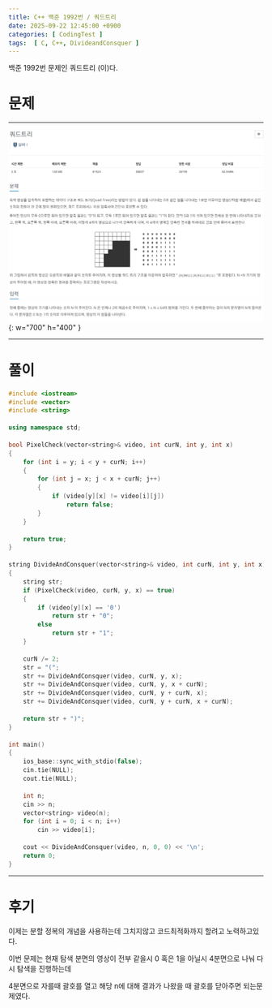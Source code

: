 ```yaml
---
title: C++ 백준 1992번 / 쿼드트리
date: 2025-09-22 12:45:00 +0900
categories: [ CodingTest ]  
tags:  [ C, C++, DivideandConsquer ]
---
```


백준 1992번 문제인 쿼드트리 (이)다.

# 문제   
---------------------------------------

![Desktop View](/assets/img/쿼드트리.png){: w="700" h="400" }

---------------------------------------

# 풀이

```c++
#include <iostream>
#include <vector>
#include <string>

using namespace std;

bool PixelCheck(vector<string>& video, int curN, int y, int x)
{
	for (int i = y; i < y + curN; i++)
	{
		for (int j = x; j < x + curN; j++)
		{
			if (video[y][x] != video[i][j])
				return false;
		}
	}

	return true;
}

string DivideAndConsquer(vector<string>& video, int curN, int y, int x)
{
	string str;
	if (PixelCheck(video, curN, y, x) == true)
	{
		if (video[y][x] == '0')
			return str + "0";
		else
			return str + "1";
	}

	curN /= 2;
	str = "(";
	str += DivideAndConsquer(video, curN, y, x);
	str += DivideAndConsquer(video, curN, y, x + curN);
	str += DivideAndConsquer(video, curN, y + curN, x);
	str += DivideAndConsquer(video, curN, y + curN, x + curN);

	return str + ")";
}

int main()
{
	ios_base::sync_with_stdio(false);
	cin.tie(NULL);
	cout.tie(NULL);

	int n;
	cin >> n;
	vector<string> video(n);
	for (int i = 0; i < n; i++)
		cin >> video[i];

	cout << DivideAndConsquer(video, n, 0, 0) << '\n';
	return 0;
}
```
---------------------------------------

# 후기

이제는 분할 정복의 개념을 사용하는데 그치지않고 코드최적화까지 할려고 노력하고있다.

이번 문제는 현재 탐색 분면의 영상이 전부 같을시 0 혹은 1을 아닐시 4분면으로 나눠 다시 탐색을 진행하는데

4분면으로 자를때 괄호를 열고 해당 n에 대해 결과가 나왔을 때 괄호를 닫아주면 되는문제였다.


